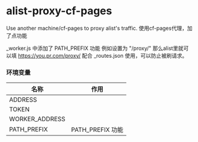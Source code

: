 # alist-proxy-cf-pages

Use another machine/cf-pages to proxy alist's traffic. 使用cf-pages代理，加了点功能

_worker.js 中添加了 PATH_PREFIX 功能 例如设置为 "/proxy/" 那么alist里就可以填 https://you.pr.com/proxy/ 配合 _routes.json 使用，可以防止被刷请求。


### 环境变量
|名称|作用|
|-|-|
|ADDRESS||
|TOKEN||
|WORKER_ADDRESS||
|PATH_PREFIX|PATH_PREFIX 功能|
